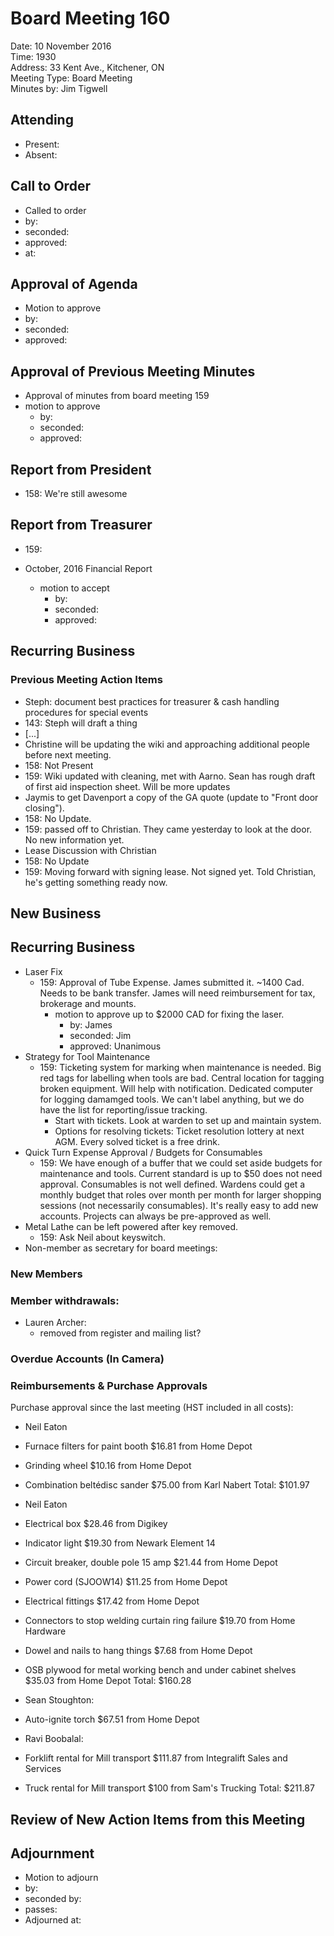 # Board Meeting 160

Date: 10 November 2016  
Time: 1930  
Address: 33 Kent Ave., Kitchener, ON  
Meeting Type: Board Meeting  
Minutes by: Jim Tigwell

## Attending
* Present:
* Absent:

## Call to Order
* Called to order
 * by:
 * seconded:
 * approved:
 * at:

## Approval of Agenda
* Motion to approve
 * by:
 * seconded:
 * approved:

## Approval of Previous Meeting Minutes  

* Approval of minutes from board meeting 159
 * motion to approve
     * by:
     * seconded:
     * approved:

## Report from President
 * 158: We're still awesome

## Report from Treasurer
 * 159:

* October, 2016 Financial Report
  * motion to accept
     * by:
     * seconded:
     * approved:

## Recurring Business

### Previous Meeting Action Items
* Steph: document best practices for treasurer & cash handling procedures for special events
 * 143: Steph will draft a thing
 * [...]
* Christine will be updating the wiki and approaching additional people before next meeting.
 * 158: Not Present
 * 159: Wiki updated with cleaning, met with Aarno. Sean has rough draft of first aid inspection sheet. Will be more updates
* Jaymis to get Davenport a copy of the GA quote (update to "Front door closing").
 * 158: No Update.
 * 159: passed off to Christian. They came yesterday to look at the door. No new information yet.
* Lease Discussion with Christian
 * 158: No Update
 * 159: Moving forward with signing lease. Not signed yet. Told Christian, he's getting something ready now.

## New Business


## Recurring Business

 * Laser Fix
    * 159: Approval of Tube Expense. James submitted it. ~1400 Cad. Needs to be bank transfer. James will need reimbursement for tax, brokerage and mounts.
      * motion to approve up to $2000 CAD for fixing the laser.
        * by: James
        * seconded: Jim  
        * approved: Unanimous
  * Strategy for Tool Maintenance
    * 159: Ticketing system for marking when maintenance is needed. Big red tags for labelling when tools are bad. Central location for tagging broken equipment. Will help with notification. Dedicated computer for logging damamged tools. We can't label anything, but we do have the list for reporting/issue tracking.
      * Start with tickets. Look at warden to set up and maintain system.
      * Options for resolving tickets: Ticket resolution lottery at next AGM. Every solved ticket is a free drink.
  * Quick Turn Expense Approval / Budgets for Consumables
    * 159: We have enough of a buffer that we could set aside budgets for maintenance and tools. Current standard is up to $50 does not need approval. Consumables is not well defined. Wardens could get a monthly budget that roles over month per month for larger shopping sessions (not necessarily consumables). It's really easy to add new accounts. Projects can always be pre-approved as well.
  * Metal Lathe can be left powered after key removed.
    * 159: Ask Neil about keyswitch.
  * Non-member as secretary for board meetings:


### New Members


### Member withdrawals:
  * Lauren Archer:
    * removed from register and mailing list?


### Overdue Accounts (In Camera)

### Reimbursements & Purchase Approvals
Purchase approval since the last meeting (HST included in all costs):
 * Neil Eaton
  * Furnace filters for paint booth $16.81 from Home Depot
  * Grinding wheel $10.16 from Home Depot
  * Combination beltédisc sander $75.00 from Karl Nabert
Total: $101.97
 
 * Neil Eaton
  * Electrical box $28.46 from Digikey
  * Indicator light $19.30 from Newark Element 14
  * Circuit breaker, double pole 15 amp $21.44 from Home Depot
  * Power cord (SJOOW14) $11.25 from Home Depot
  * Electrical fittings $17.42 from Home Depot
  * Connectors to stop welding curtain ring failure $19.70 from Home Hardware
  * Dowel and nails to hang things $7.68 from Home Depot
  * OSB plywood for metal working bench and under cabinet shelves $35.03 from Home Depot
Total: $160.28


 * Sean Stoughton:
  * Auto-ignite torch $67.51 from Home Depot

 * Ravi Boobalal:
  * Forklift rental for Mill transport $111.87 from Integralift Sales and Services
  * Truck rental for Mill transport $100 from Sam's Trucking
Total: $211.87



## Review of New Action Items from this Meeting

## Adjournment
* Motion to adjourn
 * by:
 * seconded by:
 * passes:
* Adjourned at:
